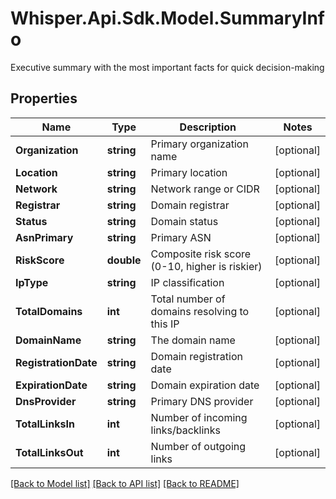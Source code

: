 # Whisper.Api.Sdk.Model.SummaryInfo
Executive summary with the most important facts for quick decision-making

## Properties

Name | Type | Description | Notes
------------ | ------------- | ------------- | -------------
**Organization** | **string** | Primary organization name | [optional] 
**Location** | **string** | Primary location | [optional] 
**Network** | **string** | Network range or CIDR | [optional] 
**Registrar** | **string** | Domain registrar | [optional] 
**Status** | **string** | Domain status | [optional] 
**AsnPrimary** | **string** | Primary ASN | [optional] 
**RiskScore** | **double** | Composite risk score (0-10, higher is riskier) | [optional] 
**IpType** | **string** | IP classification | [optional] 
**TotalDomains** | **int** | Total number of domains resolving to this IP | [optional] 
**DomainName** | **string** | The domain name | [optional] 
**RegistrationDate** | **string** | Domain registration date | [optional] 
**ExpirationDate** | **string** | Domain expiration date | [optional] 
**DnsProvider** | **string** | Primary DNS provider | [optional] 
**TotalLinksIn** | **int** | Number of incoming links/backlinks | [optional] 
**TotalLinksOut** | **int** | Number of outgoing links | [optional] 

[[Back to Model list]](../../README.md#documentation-for-models) [[Back to API list]](../../README.md#documentation-for-api-endpoints) [[Back to README]](../../README.md)

